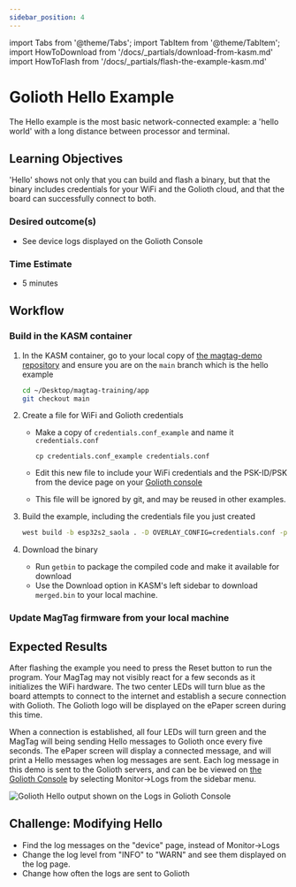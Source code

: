 ```yaml
---
sidebar_position: 4
---
```


import Tabs from '@theme/Tabs';
import TabItem from '@theme/TabItem';
import HowToDownload from '/docs/\_partials/download-from-kasm.md'
import HowToFlash from '/docs/\_partials/flash-the-example-kasm.md'

# Golioth Hello Example

The Hello example is the most basic network-connected example: a 'hello world' with a long distance between processor and terminal. 

## Learning Objectives

'Hello' shows not only that you can build and flash a binary, but that the binary includes credentials for your WiFi and the Golioth cloud, and that the board can successfully connect to both.

### Desired outcome(s)
* See device logs displayed on the Golioth Console 

### Time Estimate
* 5 minutes

## Workflow

### Build in the KASM container

1. In the KASM container, go to your local copy of [the magtag-demo repository](https://github.com/golioth/magtag-demo) and ensure you are on the `main` branch which is the hello example

    ```bash
    cd ~/Desktop/magtag-training/app
    git checkout main
    ```

2. Create a file for WiFi and Golioth credentials

    * Make a copy of `credentials.conf_example` and name it `credentials.conf`

        ```
        cp credentials.conf_example credentials.conf
        ```

    * Edit this new file to include your WiFi credentials and the PSK-ID/PSK from the device page on your [Golioth console](https://console.golioth.io/)
    * This file will be ignored by git, and may be reused in other examples.

3. Build the example, including the credentials file you just created

    ```bash
    west build -b esp32s2_saola . -D OVERLAY_CONFIG=credentials.conf -p
    ```

4. Download the binary

    * Run `getbin` to package the compiled code and make it available for download
    * Use the Download option in KASM's left sidebar to download `merged.bin` to your local machine.

  <HowToDownload/>

### Update MagTag firmware from your local machine

<HowToFlash/>

## Expected Results

After flashing the example you need to press the Reset button to run the program. Your MagTag may not visibly react for a few seconds as it initializes the WiFi hardware. The two center LEDs will turn blue as the board attempts to connect to the internet and establish a secure connection with Golioth. The Golioth logo will be displayed on the ePaper screen during this time.

When a connection is established, all four LEDs will turn green and the MagTag will being sending Hello messages to Golioth once every five seconds. The ePaper screen will display a connected message, and will print a Hello messages when log messages are sent. Each log message in this demo is sent to the Golioth servers, and can be be viewed on [the Golioth Console](https://console.golioth.io/) by selecting Monitor&rarr;Logs from the sidebar menu.

![Golioth Hello output shown on the Logs in Golioth Console](../assets/golioth-hello.png)

## Challenge: Modifying Hello

* Find the log messages on the "device" page, instead of Monitor&rarr;Logs
* Change the log level from "INFO" to "WARN" and see them displayed on the log page.
* Change how often the logs are sent to Golioth
